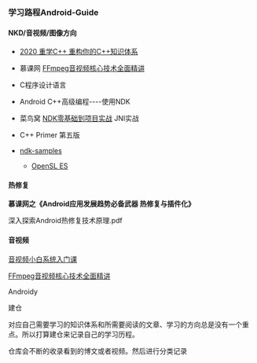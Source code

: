### 学习路程Android-Guide

#### NKD/音视频/图像方向

* [2020 重学C++ 重构你的C++知识体系](https://coding.imooc.com/class/414.html#Anchor)
* 慕课网 [FFmpeg音视频核心技术全面精讲](https://coding.imooc.com/class/279.html)
* C程序设计语言
* Android C++高级编程----使用NDK
* 菜鸟窝  [NDK零基础到项目实战](https://www.cniao5.com/course/10296#tab_2) JNI实战

* C++ Primer 第五版
* [ndk-samples](https://github.com/android/ndk-samples)
  * [OpenSL ES](https://github.com/android/ndk-samples/blob/master/native-audio/)

#### 热修复

**慕课网之《Android应用发展趋势必备武器 热修复与插件化》**

深入探索Android热修复技术原理.pdf

#### 音视频

[音视频小白系统入门课](https://coding.imooc.com/class/415.html)

[FFmpeg音视频核心技术全面精讲](https://coding.imooc.com/class/279.html)

Androidy

建仓

对应自己需要学习的知识体系和所需要阅读的文章、学习的方向总是没有一个重点。所以打算建仓来记录自己的学习历程。

仓库会不断的收录看到的博文或者视频。然后进行分类记录

